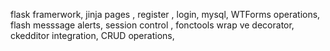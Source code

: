 flask framerwork, jinja pages , register , login, mysql, WTForms operations, flash messsage alerts, session control , fonctools wrap ve decorator, ckedditor integration, CRUD operations, 
